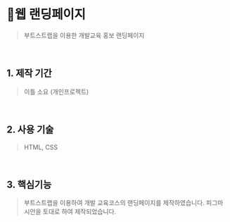 # :pushpin:웹 랜딩페이지
>부트스트랩을 이용한 개발교육 홍보 랜딩페이지

<br />

## 1. 제작 기간 
>이틀 소요 (개인프로젝트)

<br />

## 2. 사용 기술
>HTML, CSS

<br />

## 3. 핵심기능 
>부트스트랩을 이용하여 개발 교육코스의 랜딩페이지를 제작하였습니다.
>피그마 시안을 토대로 하여 제작되었습니다. 
